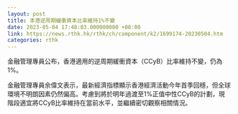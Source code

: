 ```yaml
---
layout: post
title: 本港逆周期緩衝資本比率維持1%不變
date: 2023-05-04 17:48:03.000000000 +08:00
link: https://news.rthk.hk/rthk/ch/component/k2/1699174-20230504.htm
categories: rthk
---
```


金融管理專員公布，香港適用的逆周期緩衝資本（CCyB）比率維持不變，仍為1%。

金融管理專員余偉文表示，最新經濟指標顯示香港經濟活動今年首季回穩，但全球環境不明朗因素仍然偏高。考慮到將於明年過渡至1%正值中性CCyB的計劃，現階段適宜將CCyB比率維持在當前水平，並繼續密切觀察相關情況。
